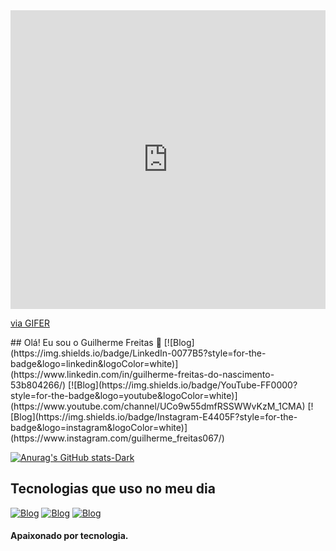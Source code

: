 <div style="padding-top:94.792%;position:relative;"><iframe src="https://gifer.com/embed/2YAD" width="100%" height="100%" style='position:absolute;top:0;left:0;' frameBorder="0" allowFullScreen></iframe></div><p><a href="https://gifer.com">via GIFER</a></p>
## Olá! Eu sou o Guilherme Freitas 👋
[![Blog](https://img.shields.io/badge/LinkedIn-0077B5?style=for-the-badge&logo=linkedin&logoColor=white)](https://www.linkedin.com/in/guilherme-freitas-do-nascimento-53b804266/)
[![Blog](https://img.shields.io/badge/YouTube-FF0000?style=for-the-badge&logo=youtube&logoColor=white)](https://www.youtube.com/channel/UCo9w55dmfRSSWWvKzM_1CMA)
[![Blog](https://img.shields.io/badge/Instagram-E4405F?style=for-the-badge&logo=instagram&logoColor=white)](https://www.instagram.com/guilherme_freitas067/)

[![Anurag's GitHub stats-Dark](https://github-readme-stats.vercel.app/api?username=SrFreitass&show_icons=true&theme=dark#gh-dark-mode-only)](https://github.com/anuraghazra/github-readme-stats#gh-dark-mode-only)

## Tecnologias que uso no meu dia

[![Blog](https://img.shields.io/badge/HTML5-E34F26?style=for-the-badge&logo=html5&logoColor=white)]()
[![Blog](https://img.shields.io/badge/CSS3-1572B6?style=for-the-badge&logo=css3&logoColor=white)]()
[![Blog](https://img.shields.io/badge/JavaScript-F7DF1E?style=for-the-badge&logo=javascript&logoColor=black)]()

#### Apaixonado por tecnologia.

